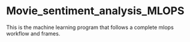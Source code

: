 # Movie_sentiment_analysis_MLOPS
This is the machine learning program that follows a complete mlops workflow and frames.
